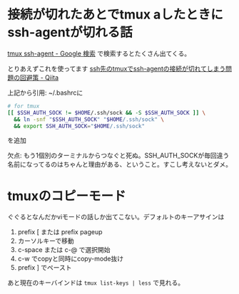 # 接続が切れたあとでtmux aしたときにssh-agentが切れる話

[tmux ssh-agent - Google 検索](https://www.google.co.jp/search?hl=ja&q=tmux+ssh-agent&lr=lang_ja)
で検索するとたくさん出てくる。

とりあえずこれを使ってます
[ssh先のtmuxでssh-agentの接続が切れてしまう問題の回避策 - Qiita](https://qiita.com/yamasaki-masahide/items/cbf57c07ff21b4100056)


上記から引用: ~/.bashrcに
```sh
# for tmux
[[ $SSH_AUTH_SOCK != $HOME/.ssh/sock && -S $SSH_AUTH_SOCK ]] \
  && ln -snf "$SSH_AUTH_SOCK" "$HOME/.ssh/sock" \
  && export SSH_AUTH_SOCK="$HOME/.ssh/sock"
```
を追加

欠点: もう1個別のターミナルからつなぐと死ぬ。SSH_AUTH_SOCKが毎回違う名前になってるのはちゃんと理由がある、ということ。すこし考えないとダメ。


# tmuxのコピーモード

ぐぐるとなんだかviモードの話しか出てこない。デフォルトのキーアサインは

1. prefix [ または prefix pageup
1. カーソルキーで移動
1. c-space または c-@ で選択開始
1. c-w でcopyと同時にcopy-mode抜け
1. prefix ] でペースト

あと現在のキーバインドは
`tmux list-keys | less`
で見れる。
